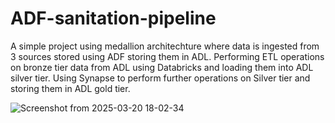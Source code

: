 # ADF-sanitation-pipeline

A simple project using medallion architechture where data is ingested from 3 sources stored using ADF storing them in ADL.
Performing ETL operations on bronze tier data from ADL using Databricks and loading them into ADL silver tier.
Using Synapse to perform further operations on Silver tier and storing them in ADL gold tier.

![Screenshot from 2025-03-20 18-02-34](https://github.com/user-attachments/assets/5d24cb2b-4388-446b-b87b-334df36b56da)
